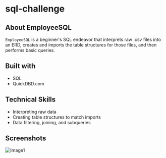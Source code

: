 # sql-challenge
## About EmployeeSQL

`EmployeeSQL` is a beginner's SQL endeavor that interprets raw .csv files into an ERD, creates and imports the table structures for those files, and then performs basic queries.

## Built with
- SQL
- QuickDBD.com

## Technical Skills
- Interpreting raw data
- Creating table structures to match imports
- Data filtering, joining, and subqueries

## Screenshots
![Image1](https://user-images.githubusercontent.com/74934154/142749210-c33c464f-907b-4a71-b192-9a2f98cf9846.png)